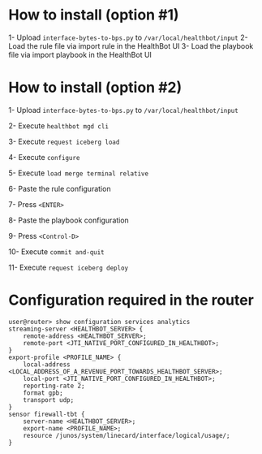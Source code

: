 # How to install (option #1)

1- Upload `interface-bytes-to-bps.py` to `/var/local/healthbot/input`
2- Load the rule file via import rule in the HealthBot UI
3- Load the playbook file via import playbook in the HealthBot UI


# How to install (option #2)

1- Upload `interface-bytes-to-bps.py` to `/var/local/healthbot/input`

2- Execute `healthbot mgd cli`

3- Execute `request iceberg load`

4- Execute `configure`

5- Execute `load merge terminal relative`

6- Paste the rule configuration

7- Press `<ENTER>`

8- Paste the playbook configuration

9- Press `<Control-D>`

10- Execute `commit and-quit`

11- Execute `request iceberg deploy`


# Configuration required in the router

```
user@router> show configuration services analytics
streaming-server <HEALTHBOT_SERVER> {
    remote-address <HEALTHBOT_SERVER>;
    remote-port <JTI_NATIVE_PORT_CONFIGURED_IN_HEALTHBOT>;
}
export-profile <PROFILE_NAME> {
    local-address <LOCAL_ADDRESS_OF_A_REVENUE_PORT_TOWARDS_HEALTHBOT_SERVER>;
    local-port <JTI_NATIVE_PORT_CONFIGURED_IN_HEALTHBOT>;
    reporting-rate 2;
    format gpb;
    transport udp;
}
sensor firewall-tbt {
    server-name <HEALTHBOT_SERVER>;
    export-name <PROFILE_NAME>;
    resource /junos/system/linecard/interface/logical/usage/;
}
```
